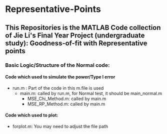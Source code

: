 # Representative-Points

## This Repositories is the MATLAB Code collection of Jie Li's Final Year Project (undergraduate study): Goodness-of-fit with Representative points


### Basic Logic/Structure of the Normal code:
#### Code which used to simulate the power/Type I error
* run.m : Part of the code in this m.file is used
  * main.m: called by run.m, for Normal test, it should be main_normal.m
    * MSE_Chi_Method.m: called by main.m
    * MSE_RP_Method.m: called by main.m   

#### Code which used to plot:
* forplot.m: You may need to adjust the file path




